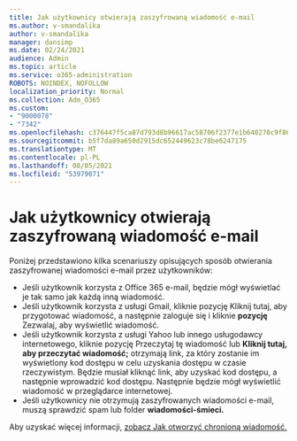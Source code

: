 ```yaml
---
title: Jak użytkownicy otwierają zaszyfrowaną wiadomość e-mail
ms.author: v-smandalika
author: v-smandalika
manager: dansimp
ms.date: 02/24/2021
audience: Admin
ms.topic: article
ms.service: o365-administration
ROBOTS: NOINDEX, NOFOLLOW
localization_priority: Normal
ms.collection: Adm_O365
ms.custom:
- "9000078"
- "7342"
ms.openlocfilehash: c376447f5ca87d793d8b96617ac58706f2377e1b640270c9f861c4475b85cf72
ms.sourcegitcommit: b5f7da89a650d2915dc652449623c78be6247175
ms.translationtype: MT
ms.contentlocale: pl-PL
ms.lasthandoff: 08/05/2021
ms.locfileid: "53979071"
---
```

# <a name="how-users-open-an-encrypted-email-message"></a>Jak użytkownicy otwierają zaszyfrowaną wiadomość e-mail

Poniżej przedstawiono kilka scenariuszy opisujących sposób otwierania zaszyfrowanej wiadomości e-mail przez użytkowników:

- Jeśli użytkownik korzysta z Office 365 e-mail, będzie mógł wyświetlać je tak samo jak każdą inną wiadomość.
- Jeśli użytkownik korzysta z usługi Gmail, kliknie pozycję Kliknij tutaj, aby przygotować wiadomość, a następnie zaloguje się i kliknie **pozycję** Zezwalaj, aby wyświetlić wiadomość. 
- Jeśli użytkownik korzysta z usługi Yahoo lub innego  usługodawcy internetowego, kliknie pozycję Przeczytaj tę wiadomość lub **Kliknij tutaj, aby przeczytać wiadomość;** otrzymają link, za który zostanie im wyświetlony kod dostępu w celu uzyskania dostępu w czasie rzeczywistym. Będzie musiał kliknąć link, aby uzyskać kod dostępu, a następnie wprowadzić kod dostępu. Następnie będzie mógł wyświetlić wiadomość w przeglądarce internetowej.
- Jeśli użytkownicy nie otrzymują zaszyfrowanych wiadomości e-mail, muszą sprawdzić spam lub folder **wiadomości-śmieci.** 

Aby uzyskać więcej informacji, [zobacz Jak otworzyć chronioną wiadomość.](https://support.microsoft.com/topic/how-do-i-open-a-protected-message-1157a286-8ecc-4b1e-ac43-2a608fbf3098)